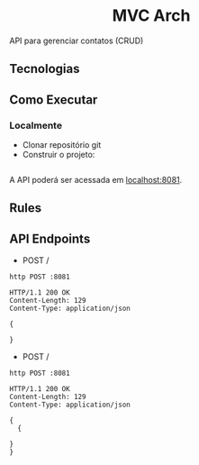 <h1 align="center">
  MVC Arch
</h1>



API para gerenciar contatos (CRUD) 

## Tecnologias


## Como Executar

### Localmente
- Clonar repositório git
- Construir o projeto:
```

```

A API poderá ser acessada em [localhost:8081](http://localhost:8081).

## Rules




## API Endpoints



- POST /
```
http POST :8081

HTTP/1.1 200 OK
Content-Length: 129
Content-Type: application/json

{
   
}
```

- POST /
```
http POST :8081

HTTP/1.1 200 OK
Content-Length: 129
Content-Type: application/json

{
  {
  
}
} 
```